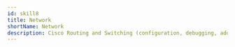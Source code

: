 ```yaml
---
id: skill8
title: Network
shortName: Network
description: Cisco Routing and Switching (configuration, debugging, address, routing, VLAN, security...).
---
```

